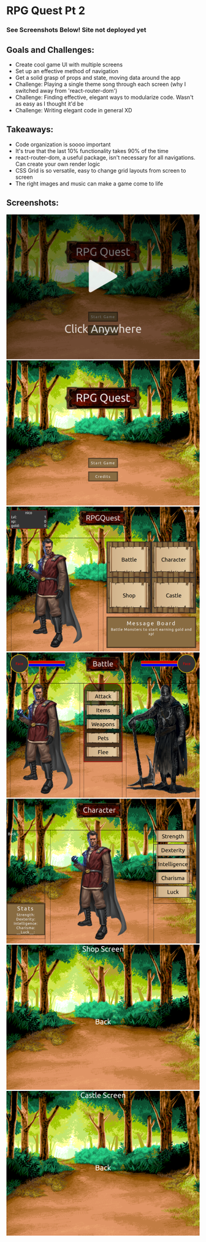 # RPG Quest Pt 2  
### See Screenshots Below! Site not deployed yet  

## Goals and Challenges:  
- Create cool game UI with multiple screens  
- Set up an effective method of navigation  
- Get a solid grasp of props and state, moving data around the app
- Challenge: Playing a single theme song through each screen (why I switched away from 'react-router-dom')  
- Challenge: Finding effective, elegant ways to modularize code. Wasn't as easy as I thought it'd be
- Challenge: Writing elegant code in general XD

## Takeaways:  
- Code organization is soooo important  
- It's true that the last 10% functionality takes 90% of the time  
- react-router-dom, a useful package, isn't necessary for all navigations. Can create your own render logic
- CSS Grid is so versatile, easy to change grid layouts from screen to screen
- The right images and music can make a game come to life

## Screenshots:  
![Overlay Screen (starts music)](/screenshots/overlay-screen.png?raw=true "Overlay Screen (starts music)")
![Title Screen](/screenshots/title-screen.png?raw=true "Title Screen")
![Home Screen](/screenshots/home-screen.png?raw=true "Home Screen")
![Battle Screen](/screenshots/battle-screen.png?raw=true "Battle Screen")
![Profile Screen](/screenshots/profile-screen.png?raw=true "Profile Screen")
![Shop Screen](/screenshots/shop-screen.png?raw=true "Shop Screen")
![Castle Screen](/screenshots/castle-screen.png?raw=true "Castle Screen")